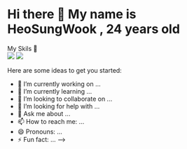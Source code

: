 <h1>Hi there 👋 My name is HeoSungWook , 24 years old</h1>

<div>My Skils 🤟</div>
<span>
  <img src="https://img.shields.io/badge/HTML5-E34F26?style=flat-square&logo=HTML5&logoColor=white"></img> 
  <img src="https://img.shields.io/badge/CSS3-#1572B6?style=flat-square&logo=CSS3&logoColor=white"></img>
</span>

Here are some ideas to get you started:

- 🔭 I’m currently working on ...
- 🌱 I’m currently learning ...
- 👯 I’m looking to collaborate on ...
- 🤔 I’m looking for help with ...
- 💬 Ask me about ...
- 📫 How to reach me: ...
- 😄 Pronouns: ...
- ⚡ Fun fact: ...
-->
